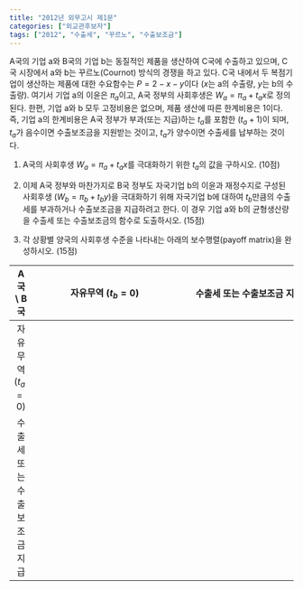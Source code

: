 ```yaml
---
title: "2012년 외무고시 제1문"
categories: ["외교관후보자"]
tags: ["2012", "수출세", "꾸르노", "수출보조금"]
---
```


A국의 기업 a와 B국의 기업 b는 동질적인 제품을 생산하여 C국에 수출하고 있으며, C국 시장에서 a와 b는 꾸르노(Cournot) 방식의 경쟁을 하고 있다. C국 내에서 두 복점기업이 생산하는 제품에 대한 수요함수는 $P = 2 - x - y$이다 ($x$는 a의 수출량, $y$는 b의 수출량). 여기서 기업 a의 이윤은 $\pi_a$이고, A국 정부의 사회후생은 $W_a = \pi_a + t_a x$로 정의된다. 한편, 기업 a와 b 모두 고정비용은 없으며, 제품 생산에 따른 한계비용은 1이다. 즉, 기업 a의 한계비용은 A국 정부가 부과(또는 지급)하는 $t_a$를 포함한 $(t_a + 1)$이 되며, $t_a$가 음수이면 수출보조금을 지원받는 것이고, $t_a$가 양수이면 수출세를 납부하는 것이다.

1) A국의 사회후생 $W_a = \pi_a + t_a x$를 극대화하기 위한 $t_a$의 값을 구하시오. (10점)

2) 이제 A국 정부와 마찬가지로 B국 정부도 자국기업 b의 이윤과 재정수지로 구성된 사회후생 ($W_b = \pi_b + t_b y$)을 극대화하기 위해 자국기업 b에 대하여 $t_b$만큼의 수출세를 부과하거나 수출보조금을 지급하려고 한다. 이 경우 기업 a와 b의 균형생산량을 수출세 또는 수출보조금의 함수로 도출하시오. (15점)

3) 각 상황별 양국의 사회후생 수준을 나타내는 아래의 보수행렬(payoff matrix)을 완성하시오. (15점)

| A국 \ B국 | 자유무역 ($t_b=0$) | 수출세 또는 수출보조금 지급 |
|:---------:|:-----------------:|:---------------------------:|
| 자유무역 ($t_a=0$) |                          |               |
| 수출세 또는 수출보조금 지급 |               |               |
